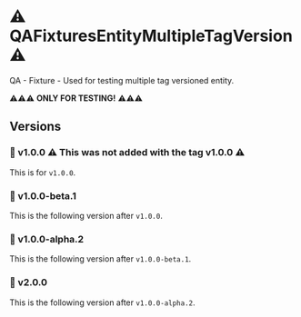 # :warning: QAFixturesEntityMultipleTagVersion :warning:
QA - Fixture - Used for testing multiple tag versioned entity.

:warning::warning::warning: **ONLY FOR TESTING!** :warning::warning::warning:

## Versions
### 🏁 v1.0.0 :warning: This was not added with the tag v1.0.0 :warning:
This is for `v1.0.0`.

### 🧪 v1.0.0-beta.1
This is the following version after `v1.0.0`.

### 🔬 v1.0.0-alpha.2
This is the following version after `v1.0.0-beta.1`.

### 🏁 v2.0.0
This is the following version after `v1.0.0-alpha.2`.
